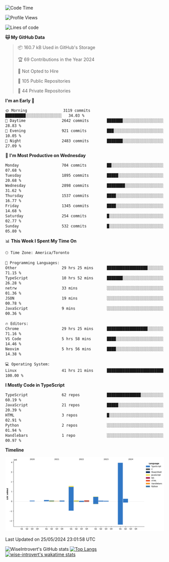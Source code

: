 <!--START_SECTION:waka-->
![Code Time](http://img.shields.io/badge/Code%20Time-1%2C617%20hrs%2042%20mins-blue)

![Profile Views](http://img.shields.io/badge/Profile%20Views-40-blue)

![Lines of code](https://img.shields.io/badge/From%20Hello%20World%20I%27ve%20Written-7.0%20million%20lines%20of%20code-blue)

**🐱 My GitHub Data** 

> 📦 160.7 kB Used in GitHub's Storage 
 > 
> 🏆 69 Contributions in the Year 2024
 > 
> 🚫 Not Opted to Hire
 > 
> 📜 105 Public Repositories 
 > 
> 🔑 44 Private Repositories 
 > 
**I'm an Early 🐤** 

```text
🌞 Morning                3119 commits        █████████░░░░░░░░░░░░░░░░   34.03 % 
🌆 Daytime                2642 commits        ███████░░░░░░░░░░░░░░░░░░   28.83 % 
🌃 Evening                921 commits         ███░░░░░░░░░░░░░░░░░░░░░░   10.05 % 
🌙 Night                  2483 commits        ███████░░░░░░░░░░░░░░░░░░   27.09 % 
```
📅 **I'm Most Productive on Wednesday** 

```text
Monday                   704 commits         ██░░░░░░░░░░░░░░░░░░░░░░░   07.68 % 
Tuesday                  1895 commits        █████░░░░░░░░░░░░░░░░░░░░   20.68 % 
Wednesday                2898 commits        ████████░░░░░░░░░░░░░░░░░   31.62 % 
Thursday                 1537 commits        ████░░░░░░░░░░░░░░░░░░░░░   16.77 % 
Friday                   1345 commits        ████░░░░░░░░░░░░░░░░░░░░░   14.68 % 
Saturday                 254 commits         █░░░░░░░░░░░░░░░░░░░░░░░░   02.77 % 
Sunday                   532 commits         █░░░░░░░░░░░░░░░░░░░░░░░░   05.80 % 
```


📊 **This Week I Spent My Time On** 

```text
🕑︎ Time Zone: America/Toronto

💬 Programming Languages: 
Other                    29 hrs 25 mins      ██████████████████░░░░░░░   71.15 % 
TypeScript               10 hrs 52 mins      ███████░░░░░░░░░░░░░░░░░░   26.28 % 
netrw                    33 mins             ░░░░░░░░░░░░░░░░░░░░░░░░░   01.36 % 
JSON                     19 mins             ░░░░░░░░░░░░░░░░░░░░░░░░░   00.78 % 
JavaScript               9 mins              ░░░░░░░░░░░░░░░░░░░░░░░░░   00.36 % 

🔥 Editors: 
Chrome                   29 hrs 25 mins      ██████████████████░░░░░░░   71.16 % 
VS Code                  5 hrs 58 mins       ████░░░░░░░░░░░░░░░░░░░░░   14.46 % 
Neovim                   5 hrs 56 mins       ████░░░░░░░░░░░░░░░░░░░░░   14.38 % 

💻 Operating System: 
Linux                    41 hrs 21 mins      █████████████████████████   100.00 % 
```

**I Mostly Code in TypeScript** 

```text
TypeScript               62 repos            ███████████████░░░░░░░░░░   60.19 % 
JavaScript               21 repos            █████░░░░░░░░░░░░░░░░░░░░   20.39 % 
HTML                     3 repos             █░░░░░░░░░░░░░░░░░░░░░░░░   02.91 % 
Python                   2 repos             ░░░░░░░░░░░░░░░░░░░░░░░░░   01.94 % 
Handlebars               1 repo              ░░░░░░░░░░░░░░░░░░░░░░░░░   00.97 % 
```



**Timeline**

![Lines of Code chart](https://raw.githubusercontent.com/wise-introvert/wise-introvert/master/assets/bar_graph.png)


 Last Updated on 25/05/2024 23:01:58 UTC
<!--END_SECTION:waka-->

![WiseIntrovert's GitHub stats](https://github-readme-stats.vercel.app/api?username=wise-introvert&count_private=true&show_icons=true)
[![Top Langs](https://github-readme-stats.vercel.app/api/top-langs/?username=wise-introvert&langs_count=10)](https://github.com/anuraghazra/github-readme-stats)
[![wise-introvert's wakatime stats](https://github-readme-stats.vercel.app/api/wakatime?username=wiseintrovert)](https://github.com/anuraghazra/github-readme-stats)
